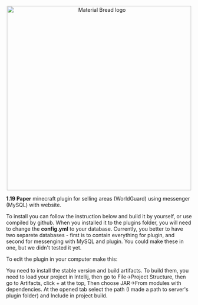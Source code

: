 <p align="center">
    <img width="500" src="https://user-images.githubusercontent.com/83756034/199569382-f26d203d-891d-4452-9c4d-9ef859de44f6.png" alt="Material Bread logo">
</p>


<b>1.19 Paper</b> minecraft plugin for selling areas (WorldGuard) using messenger (MySQL) with website.

To install you can follow the instruction below and build it by yourself, or use compiled by github. When you installed it to the plugins folder, you will need to change the <b>config.yml</b> to your database. Currently, you better to have two separete databases - first is to contain everything for plugin, and second for messenging with MySQL and plugin. You could make these in one, but we didn't tested it yet.

To edit the plugin in your computer make this: 

You need to install the stable version and build artifacts.
To build them, you need to load your project in  Intellij, then go to File->Project Structure, then go to Artifacts, click + at the top,
Then choose JAR->From modules with dependencies. At the opened tab select the path (I made a path to server's plugin folder) and Include in project build.
